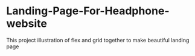 # Landing-Page-For-Headphone-website
This project illustration of flex and grid together to make beautiful landing page
